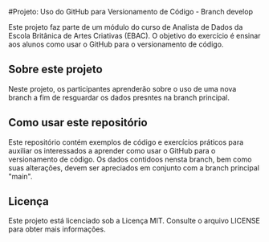 
#Projeto: Uso do GitHub para Versionamento de Código - Branch develop

Este projeto faz parte de um módulo do curso de Analista de Dados da Escola Britânica de Artes Criativas (EBAC). O objetivo do exercício é ensinar aos alunos como usar o GitHub para o versionamento de código.

## Sobre este projeto

Neste projeto, os participantes aprenderão sobre o uso de uma nova branch a fim de resguardar os dados presntes na branch principal.

## Como usar este repositório

Este repositório contém exemplos de código e exercícios práticos para auxiliar os interessados a aprender como usar o GitHub para o versionamento de código.
Os dados contidoos nensta branch, bem como suas alterações, devem ser apreciados em conjunto com a branch principal "main".

## Licença

Este projeto está licenciado sob a Licença MIT. Consulte o arquivo LICENSE para obter mais informações.
